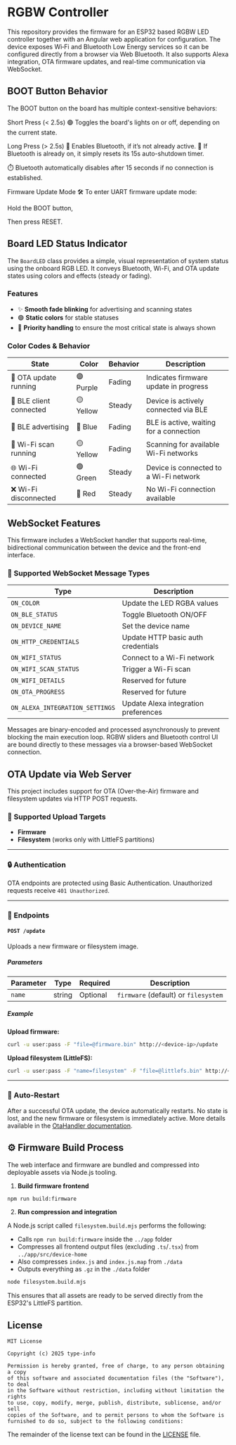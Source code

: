 # RGBW Controller

This repository provides the firmware for an ESP32 based RGBW LED controller together with an Angular web application for configuration. The device exposes Wi‑Fi and Bluetooth Low Energy services so it can be configured directly from a browser via Web Bluetooth. It also supports Alexa integration, OTA firmware updates, and real-time communication via WebSocket.

## BOOT Button Behavior
The BOOT button on the board has multiple context-sensitive behaviors:

Short Press (< 2.5s)
🟢 Toggles the board's lights on or off, depending on the current state.

Long Press (> 2.5s)
🔵 Enables Bluetooth, if it’s not already active.
🔄 If Bluetooth is already on, it simply resets its 15s auto-shutdown timer.

⏱️ Bluetooth automatically disables after 15 seconds if no connection is established.

Firmware Update Mode
🛠️ To enter UART firmware update mode:

Hold the BOOT button,

Then press RESET.

## Board LED Status Indicator

The `BoardLED` class provides a simple, visual representation of system status using the onboard RGB LED. It conveys Bluetooth, Wi-Fi, and OTA update states using colors and effects (steady or fading).

### Features

* ✨ **Smooth fade blinking** for advertising and scanning states
* 🟢 **Static colors** for stable statuses
* 🎯 **Priority handling** to ensure the most critical state is always shown

### Color Codes & Behavior

| State                   | Color      | Behavior | Description                             |
| ----------------------- | ---------  | -------- | --------------------------------------- |
| 🔄 OTA update running   | 🟣 Purple | Fading   | Indicates firmware update in progress   |
| 🤝 BLE client connected | 🟡 Yellow | Steady   | Device is actively connected via BLE    |
| 📡 BLE advertising      | 🔵 Blue   | Fading   | BLE is active, waiting for a connection |
| 📶 Wi-Fi scan running   | 🟡 Yellow | Fading   | Scanning for available Wi-Fi networks   |
| 🌐 Wi-Fi connected      | 🟢 Green  | Steady   | Device is connected to a Wi-Fi network  |
| ❌ Wi-Fi disconnected   | 🔴 Red    | Steady   | No Wi-Fi connection available           |

## WebSocket Features

This firmware includes a WebSocket handler that supports real-time, bidirectional communication between the device and the front-end interface.

### 🔌 Supported WebSocket Message Types

| Type                          | Description                                 |
|------------------------------|---------------------------------------------|
| `ON_COLOR`                   | Update the LED RGBA values                  |
| `ON_BLE_STATUS`              | Toggle Bluetooth ON/OFF                     |
| `ON_DEVICE_NAME`             | Set the device name                         |
| `ON_HTTP_CREDENTIALS`        | Update HTTP basic auth credentials         |
| `ON_WIFI_STATUS`             | Connect to a Wi-Fi network                 |
| `ON_WIFI_SCAN_STATUS`        | Trigger a Wi-Fi scan                        |
| `ON_WIFI_DETAILS`            | Reserved for future                         |
| `ON_OTA_PROGRESS`            | Reserved for future                         |
| `ON_ALEXA_INTEGRATION_SETTINGS` | Update Alexa integration preferences     |

Messages are binary-encoded and processed asynchronously to prevent blocking the main execution loop. RGBW sliders and Bluetooth control UI are bound directly to these messages via a browser-based WebSocket connection.

## OTA Update via Web Server

This project includes support for OTA (Over-the-Air) firmware and filesystem updates via HTTP POST requests.

### 📡 Supported Upload Targets

* **Firmware**
* **Filesystem** (works only with LittleFS partitions)

---

### 🔒 Authentication

OTA endpoints are protected using Basic Authentication. Unauthorized requests receive `401 Unauthorized`.

---

### 🔧 Endpoints

#### `POST /update`

Uploads a new firmware or filesystem image.

##### Parameters

| Parameter | Type   | Required | Description                          |
| --------- | ------ | -------- | ------------------------------------ |
| `name`    | string | Optional | `firmware` (default) or `filesystem` |

##### Example

**Upload firmware:**

```bash
curl -u user:pass -F "file=@firmware.bin" http://<device-ip>/update
```

**Upload filesystem (LittleFS):**

```bash
curl -u user:pass -F "name=filesystem" -F "file=@littlefs.bin" http://<device-ip>/update
```

---

### 🔁 Auto-Restart

After a successful OTA update, the device automatically restarts.
No state is lost, and the new firmware or filesystem is immediately active.
More details available in the [OtaHandler documentation](doc/OTA.md).

## ⚙️ Firmware Build Process

The web interface and firmware are bundled and compressed into deployable assets via Node.js tooling.

1. **Build firmware frontend**

```bash
npm run build:firmware
```

2. **Run compression and integration**

A Node.js script called `filesystem.build.mjs` performs the following:

- Calls `npm run build:firmware` inside the `../app` folder
- Compresses all frontend output files (excluding `.ts`/`.tsx`) from `../app/src/device-home`
- Also compresses `index.js` and `index.js.map` from `./data`
- Outputs everything as `.gz` in the `./data` folder

```bash
node filesystem.build.mjs
```

This ensures that all assets are ready to be served directly from the ESP32's LittleFS partition.

## License

```
MIT License

Copyright (c) 2025 type-info

Permission is hereby granted, free of charge, to any person obtaining a copy
of this software and associated documentation files (the "Software"), to deal
in the Software without restriction, including without limitation the rights
to use, copy, modify, merge, publish, distribute, sublicense, and/or sell
copies of the Software, and to permit persons to whom the Software is
furnished to do so, subject to the following conditions:
```
The remainder of the license text can be found in the [LICENSE](LICENSE) file.
